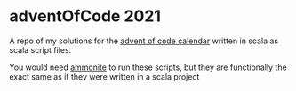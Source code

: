 # adventOfCode 2021

A repo of my solutions for the [advent of code calendar](https://adventofcode.com/) written in scala as scala script files.

You would need [ammonite](http://ammonite.io/) to run these scripts, but they are functionally the exact same as if they were written in a scala project
